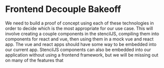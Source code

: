 # Frontend Decouple Bakeoff

We need to build a proof of concept using each of these technologies in order to decide which is the most appropriate for our use case. This will involve creating a couple components in the stencilJS, compiling them into components for react and vue, then using them in a mock vue and react app. The vue and react apps should have some way to be embedded into our current app. StencilJS components can also be embedded into our application without using a frontend framework, but we will be missing out on many of the features that


